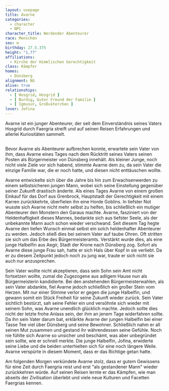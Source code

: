 ```yaml
---
layout: usepage
title: Avarne
categories:
  - character
  - NPC
character_title: Werdender Abenteurer
race: Menschen
sex: m
birthday: 27.5.375
height: "1,77"
affiliations:
  - Kirche der Himmlischen Gerechtigkeit
class: Kämpfer
homes:
  - Dünsberg
alignment: NG
alive: true
relationships:
  - [ Hosgrid, Hosgrid ]
  - [ Burdig, Guter Freund der Familie ]
  - [ Igmusur, Großväterchen ]
lover: Jofina
---
```


Avarne ist ein junger Abenteurer, der seit dem Einverständnis seines Vaters Hosgrid durch Faergria streift und auf
seinen Reisen Erfahrungen und allerlei Kuriositäten sammelt.

<!--more-->

## 

Bevor Avarne als Abenteurer aufbrechen konnte, erwartete sein Vater von ihm, dass Avarne eines Tages nach dem Rücktritt
seines Vaters seinen Posten als Bürgermeister von Dünsberg innehält. Als kleiner Junge, noch nicht viele Ziele vor sich
habend, stimmte Avarne dem zu, da sein Vater die einzige Familie war, die er noch hatte, und diesen nicht enttäuschen
wollte.

Avarne entwickelte sich über die Jahre bis hin zum Erwachsenwerden zu einem selbstsicheren jungen Mann, wobei sich seine
Einstellung gegenüber seiner Zukunft drastisch änderte. Als eines Tages Avarne von einem großen Einkauf für das Dorf aus
Grenbrock, Hauptstadt der Gerechtigkeit mit einem Karren zurückkehrte, überfielen ihn eine Horde Goblins. In tiefster
Not wusste sich Avarne nicht mehr selbst zu helfen, bis schließlich ein mutiger Abenteurer den Monstern den Garaus
machte. Avarne, fasziniert von der Heldenhaftigkeit dieses Mannes, bedankte sich aus tiefster Seele, als der unbekannte
Mann auch schon wieder verschwand. Seit diesem Tag hegte Avarne den tiefen Wunsch einmal selbst ein solch heldenhafter
Abenteurer zu werden. Jedoch stieß dies bei seinem Vater auf taube Ohren. Oft stritten sie sich um das Erbe des
Bürgermeisteramts. Verstärkt wurde dies, als eine junge Halbelfin aus Aegir, Stadt der Krone nach Dünsberg zog. Sofort
als Avarne diese junge Frau sah, hatte er sich Hals über Kopf in sie verliebt. Da er zu diesem Zeitpunkt jedoch noch zu
jung war, traute er sich nicht sie auch nur anzusprechen.

Sein Vater wollte nicht akzeptieren, dass sein Sohn sein Amt nicht fortsetzen wollte, zumal die Zugezogene aus adligem
Hause nun als Bürgermeisterin kandidierte. Bei den anstehenden Bürgermeisterwahlen, als sein Vater abdankte, fiel Avarne
jedoch schließlich ein großer Stein vom Herzen. Mit nur einer Stimme verlor er gegen die junge Halbelfin, und gewann
somit ein Stück Freiheit für seine Zukunft wieder zurück. Sein Vater sichtlich bestürzt, sah seine Fehler ein und
versöhnte sich wieder mit seinem Sohn, was Avarne unendlich glücklich machte. Jedoch sollte dies nicht der letzte frohe
Anlass sein, der ihm an jenem Tage widerfahren sollte. Da ihn sein Vater darum bat, erklärkte Avarne der jungen
Halbelfin bei einer Tasse Tee viel über Dünsberg und seine Bewohner. Schließlich nahm er all seinen Mut zusammen und
gestand ihr währendessen seine Gefühle. Noch nie fühlte sich Avarne so unsicher und beschämt, was aber unbegründet sein
sollte, wie er schnell merkte. Die junge Halbelfin, Jofina, erwiderte seine Liebe und die beiden unterhielten sich für
eine noch längere Weile. Avarne verspürte in diesem Moment, dass er das Richtige getan hatte.

Am folgenden Morgen verkündete Avarne stolz, dass er gutem Gewissens für eine Zeit durch Faergria reist und erst "als
gestandener Mann" wieder zurückkehren würde. Auf seinen Reisen lernte er das Kämpfen, wie man abseits der Zivilisation
überlebt und viele neue Kulturen und Facetten Faergrias kennen.